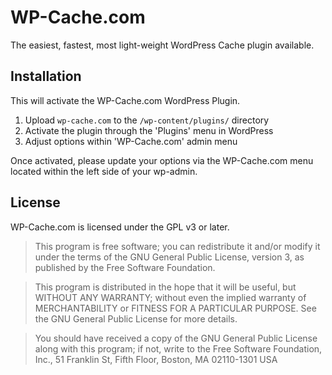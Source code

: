 # WP-Cache.com

The easiest, fastest, most light-weight WordPress Cache plugin available.

## Installation

This will activate the WP-Cache.com WordPress Plugin.

1. Upload `wp-cache.com` to the `/wp-content/plugins/` directory
2. Activate the plugin through the 'Plugins' menu in WordPress
3. Adjust options within 'WP-Cache.com' admin menu

Once activated, please update your options via the WP-Cache.com menu located within the left side of your wp-admin.

## License

WP-Cache.com is licensed under the GPL v3 or later.

> This program is free software; you can redistribute it and/or modify
it under the terms of the GNU General Public License, version 3, as
published by the Free Software Foundation.

> This program is distributed in the hope that it will be useful,
but WITHOUT ANY WARRANTY; without even the implied warranty of
MERCHANTABILITY or FITNESS FOR A PARTICULAR PURPOSE.  See the
GNU General Public License for more details.

> You should have received a copy of the GNU General Public License
along with this program; if not, write to the Free Software
Foundation, Inc., 51 Franklin St, Fifth Floor, Boston, MA  02110-1301  USA

